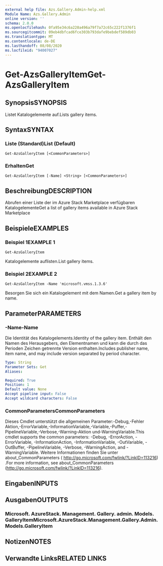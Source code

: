 ```yaml
---
external help file: Azs.Gallery.Admin-help.xml
Module Name: Azs.Gallery.Admin
online version: ''
schema: 2.0.0
ms.openlocfilehash: 0fa95e34c6a220a496a79f7a72c65c222f1376f1
ms.sourcegitcommit: 09eb4dbfcad6fce303b793dafe9bebdef589db03
ms.translationtype: MT
ms.contentlocale: de-DE
ms.lasthandoff: 08/08/2020
ms.locfileid: "94007027"
---
```

# <span data-ttu-id="e519c-101">Get-AzsGalleryItem</span><span class="sxs-lookup"><span data-stu-id="e519c-101">Get-AzsGalleryItem</span></span>

## <span data-ttu-id="e519c-102">Synopsis</span><span class="sxs-lookup"><span data-stu-id="e519c-102">SYNOPSIS</span></span>
<span data-ttu-id="e519c-103">Listet Katalogelemente auf.</span><span class="sxs-lookup"><span data-stu-id="e519c-103">Lists gallery items.</span></span>

## <span data-ttu-id="e519c-104">Syntax</span><span class="sxs-lookup"><span data-stu-id="e519c-104">SYNTAX</span></span>

### <span data-ttu-id="e519c-105">Liste (Standard)</span><span class="sxs-lookup"><span data-stu-id="e519c-105">List (Default)</span></span>
```
Get-AzsGalleryItem [<CommonParameters>]
```

### <span data-ttu-id="e519c-106">Erhalten</span><span class="sxs-lookup"><span data-stu-id="e519c-106">Get</span></span>
```
Get-AzsGalleryItem [-Name] <String> [<CommonParameters>]
```

## <span data-ttu-id="e519c-107">Beschreibung</span><span class="sxs-lookup"><span data-stu-id="e519c-107">DESCRIPTION</span></span>
<span data-ttu-id="e519c-108">Abrufen einer Liste der im Azure Stack Marketplace verfügbaren Katalogelemente</span><span class="sxs-lookup"><span data-stu-id="e519c-108">Get a list of gallery items available in Azure Stack Marketplace</span></span>

## <span data-ttu-id="e519c-109">Beispiele</span><span class="sxs-lookup"><span data-stu-id="e519c-109">EXAMPLES</span></span>

### <span data-ttu-id="e519c-110">Beispiel 1</span><span class="sxs-lookup"><span data-stu-id="e519c-110">EXAMPLE 1</span></span>
```
Get-AzsGalleryItem
```

<span data-ttu-id="e519c-111">Katalogelemente auflisten.</span><span class="sxs-lookup"><span data-stu-id="e519c-111">List gallery items.</span></span>

### <span data-ttu-id="e519c-112">Beispiel 2</span><span class="sxs-lookup"><span data-stu-id="e519c-112">EXAMPLE 2</span></span>
```
Get-AzsGalleryItem -Name 'microsoft.vmss.1.3.6'
```

<span data-ttu-id="e519c-113">Besorgen Sie sich ein Katalogelement mit dem Namen.</span><span class="sxs-lookup"><span data-stu-id="e519c-113">Get a gallery item by name.</span></span>

## <span data-ttu-id="e519c-114">Parameter</span><span class="sxs-lookup"><span data-stu-id="e519c-114">PARAMETERS</span></span>

### <span data-ttu-id="e519c-115">-Name</span><span class="sxs-lookup"><span data-stu-id="e519c-115">-Name</span></span>
<span data-ttu-id="e519c-116">Die Identität des Katalogelements.</span><span class="sxs-lookup"><span data-stu-id="e519c-116">Identity of the gallery item.</span></span>
<span data-ttu-id="e519c-117">Enthält den Namen des Herausgebers, den Elementnamen und kann die durch das Perioden Zeichen getrennte Version enthalten.</span><span class="sxs-lookup"><span data-stu-id="e519c-117">Includes publisher name, item name, and may include version separated by period character.</span></span>

```yaml
Type: String
Parameter Sets: Get
Aliases:

Required: True
Position: 1
Default value: None
Accept pipeline input: False
Accept wildcard characters: False
```

### <span data-ttu-id="e519c-118">CommonParameters</span><span class="sxs-lookup"><span data-stu-id="e519c-118">CommonParameters</span></span>
<span data-ttu-id="e519c-119">Dieses Cmdlet unterstützt die allgemeinen Parameter:-Debug,-Fehler Aktion,-ErrorVariable,-InformationVariable,-Variable,-Puffer,-PipelineVariable,-Verbose,-Warning-Aktion und-WarningVariable.</span><span class="sxs-lookup"><span data-stu-id="e519c-119">This cmdlet supports the common parameters: -Debug, -ErrorAction, -ErrorVariable, -InformationAction, -InformationVariable, -OutVariable, -OutBuffer, -PipelineVariable, -Verbose, -WarningAction, and -WarningVariable.</span></span> <span data-ttu-id="e519c-120">Weitere Informationen finden Sie unter about_CommonParameters ( http://go.microsoft.com/fwlink/?LinkID=113216) .</span><span class="sxs-lookup"><span data-stu-id="e519c-120">For more information, see about_CommonParameters (http://go.microsoft.com/fwlink/?LinkID=113216).</span></span>

## <span data-ttu-id="e519c-121">Eingaben</span><span class="sxs-lookup"><span data-stu-id="e519c-121">INPUTS</span></span>

## <span data-ttu-id="e519c-122">Ausgaben</span><span class="sxs-lookup"><span data-stu-id="e519c-122">OUTPUTS</span></span>

### <span data-ttu-id="e519c-123">Microsoft. AzureStack. Management. Gallery. admin. Models. GalleryItem</span><span class="sxs-lookup"><span data-stu-id="e519c-123">Microsoft.AzureStack.Management.Gallery.Admin.Models.GalleryItem</span></span>

## <span data-ttu-id="e519c-124">Notizen</span><span class="sxs-lookup"><span data-stu-id="e519c-124">NOTES</span></span>

## <span data-ttu-id="e519c-125">Verwandte Links</span><span class="sxs-lookup"><span data-stu-id="e519c-125">RELATED LINKS</span></span>
